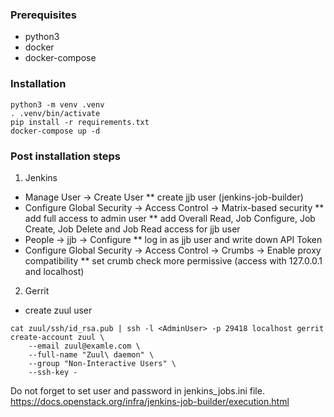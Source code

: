 ### Prerequisites

* python3
* docker
* docker-compose


### Installation

```
python3 -m venv .venv
. .venv/bin/activate
pip install -r requirements.txt
docker-compose up -d
```

### Post installation steps
1. Jenkins
* Manage User -> Create User
    ** create jjb user (jenkins-job-builder)
* Configure Global Security -> Access Control -> Matrix-based security
    ** add full access to admin user
    ** add Overall Read, Job Configure, Job Create, Job Delete and Job Read access for jjb user
* People -> jjb -> Configure
    ** log in as jjb user and write down API Token
* Configure Global Security -> Access Control -> Crumbs -> Enable proxy compatibility
    ** set crumb check more permissive (access with 127.0.0.1 and localhost)

2. Gerrit
* create zuul user
```
cat zuul/ssh/id_rsa.pub | ssh -l <AdminUser> -p 29418 localhost gerrit create-account zuul \
    --email zuul@examle.com \
    --full-name "Zuul\ daemon" \
    --group "Non-Interactive Users" \
    --ssh-key -
```

Do not forget to set user and password in jenkins_jobs.ini file.
https://docs.openstack.org/infra/jenkins-job-builder/execution.html
